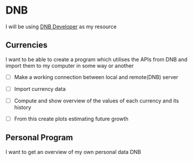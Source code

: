 # DNB

I will be using [DNB Developer](https://developer.dnb.no) as my resource

## Currencies
I want to be able to create a program which utilises the APIs from DNB and import them to my computer in some way or another
 - [ ] Make a working connection between local and remote(DNB) server
 - [ ] Import currency data
 - [ ] Compute and show overview of the values of each currency and its history
 - [ ] From this create plots estimating future growth


## Personal Program
I want to get an overview of my own personal data DNB
